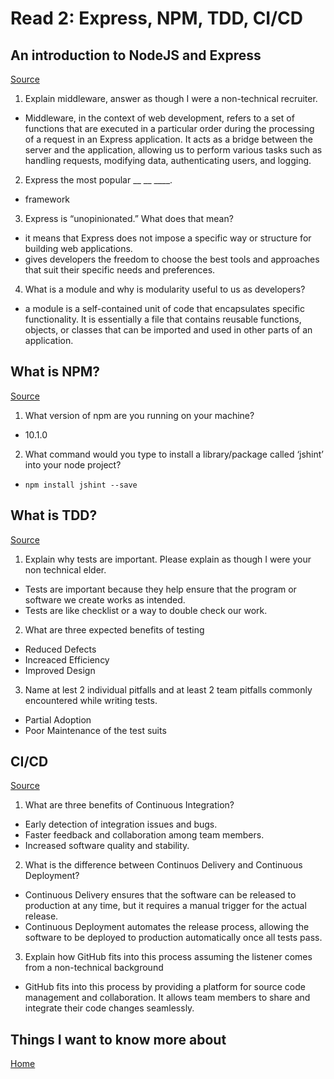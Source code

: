 # Read 2: Express, NPM, TDD, CI/CD

## An introduction to NodeJS and Express

[Source](https://developer.mozilla.org/en-US/docs/Learn/Server-side/Express_Nodejs/Introduction)

1. Explain middleware, answer as though I were a non-technical recruiter.

- ​Middleware, in the context of web development, refers to a set of functions that are executed in a particular order during the processing of a request in an ​Express application. It acts as a bridge between the server and the application, allowing us to perform various tasks such as handling requests, modifying data, authenticating users, and logging.

2. Express the most popular __ __ ____.

- framework

3. Express is “unopinionated.” What does that mean?

- it means that Express does not impose a specific way or structure for building web applications.
- gives developers the freedom to choose the best tools and approaches that suit their specific needs and preferences.

4. What is a module and why is modularity useful to us as developers?

- a module is a self-contained unit of code that encapsulates specific functionality. It is essentially a file that contains reusable functions, objects, or classes that can be imported and used in other parts of an application.

## What is NPM?

[Source](https://docs.npmjs.com/about-npm)

1. What version of npm are you running on your machine?

- 10.1.0

2. What command would you type to install a library/package called ‘jshint’ into your node project?

- `npm install jshint --save`

## What is TDD?

[Source](https://www.agilealliance.org/glossary/tdd/)

1. Explain why tests are important. Please explain as though I were your non technical elder.

- Tests are important because they help ensure that the program or software we create works as intended.
- Tests are like checklist or a way to double check our work.

2. What are three expected benefits of testing

- Reduced Defects
- Increaced Efficiency
- Improved Design

3. Name at lest 2 individual pitfalls and at least 2 team pitfalls commonly encountered while writing tests.

- Partial Adoption
- Poor Maintenance of the test suits

## CI/CD

[Source](https://www.youtube.com/watch?v=k2aNsQKwyOo)

1. What are three benefits of Continuous Integration?

- Early detection of integration issues and bugs.
- Faster feedback and collaboration among team members.
- Increased software quality and stability.

2. What is the difference between Continuos Delivery and Continuous Deployment?

- Continuous Delivery ensures that the software can be released to production at any time, but it requires a manual trigger for the actual release.
- Continuous Deployment automates the release process, allowing the software to be deployed to production automatically once all tests pass.

3. Explain how GitHub fits into this process assuming the listener comes from a non-technical background

- ​GitHub fits into this process by providing a platform for source code management and collaboration. It allows team members to share and integrate their code changes seamlessly.

## Things I want to know more about

[Home](https://sfpagalan.github.io/reading-notes/)